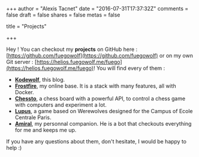 +++
author = "Alexis Tacnet"
date = "2016-07-31T17:37:32Z"
comments = false
draft = false
shares = false
metas = false

title = "Projects"

+++

Hey ! You can checkout my **projects** on GitHub here : [https://github.com/fuegowolf](https://github.com/fuegowolf) or on my own Git server : [https://helios.fuegowolf.me/fuego](https://helios.fuegowolf.me/fuego)! You will find every of them :

* [**Kodewolf**](https://helios.fuegowolf.me/fuego/kodewolf), this blog.
* [**Frostfire**](https://github.com/fuegowolf/frostfire), my online base. It is a stack with many features, all with Docker.
* [**Chessto**](https://github.com/fuegowolf/chessto), a chess board with a powerful API, to control a chess game with computers and experiment a lot.
* [**Lupus**](https://helios.fuegowolf.me/fuego/lupus-front-web), a game based on Werewolves designed for the Campus of Ecole Centrale Paris.
* [**Amiral**](https://github.com/fuegowolf/amiral), my personnal companion. He is a bot that checkouts everything for me and keeps me up.

If you have any questions about them, don't hesitate, I would be happy to help :)